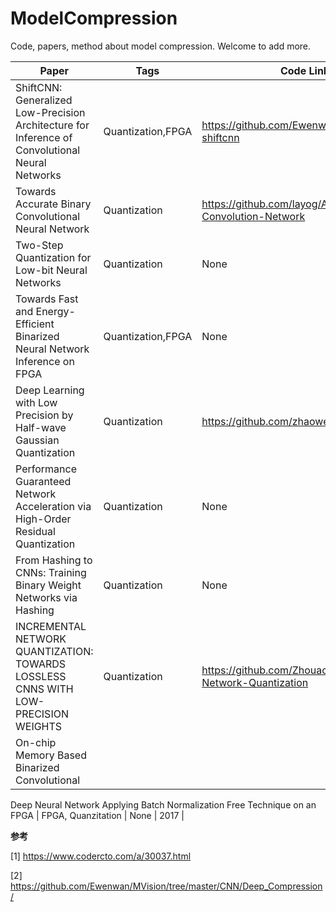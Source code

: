 # ModelCompression
Code, papers, method about model compression. Welcome to add more.

| Paper                                                        | Tags               | Code Link                                                    | Years |
| ------------------------------------------------------------ | ------------------ | ------------------------------------------------------------ | ----- |
| ShiftCNN: Generalized Low-Precision Architecture for Inference of Convolutional Neural Networks | Quantization,FPGA  | https://github.com/Ewenwan/caffe-quant-shiftcnn              | 2017  |
| Towards Accurate Binary Convolutional Neural Network         | Quantization       | https://github.com/layog/Accurate-Binary-Convolution-Network | 2017  |
| Two-Step Quantization for Low-bit Neural Networks            | Quantization       | None                                                         | 2018  |
| Towards Fast and Energy-Efficient Binarized Neural Network Inference on FPGA | Quantization,FPGA  | None                                                         | 2018  |
| Deep Learning with Low Precision by Half-wave Gaussian Quantization | Quantization       | https://github.com/zhaoweicai/hwgq                           | 2017  |
| Performance Guaranteed Network Acceleration via High-Order Residual Quantization | Quantization       | None                                                         | 2017  |
| From Hashing to CNNs: Training Binary Weight Networks via Hashing | Quantization       | None                                                         | 2017  |
| INCREMENTAL NETWORK QUANTIZATION: TOWARDS LOSSLESS CNNS WITH LOW-PRECISION WEIGHTS | Quantization       | https://github.com/Zhouaojun/Incremental-Network-Quantization | 2017  |
| On-chip Memory Based Binarized Convolutional
Deep Neural Network Applying Batch
Normalization Free Technique on an FPGA | FPGA, Quanzitation | None                                                         | 2017  |

**参考**

[1] https://www.codercto.com/a/30037.html

[2] https://github.com/Ewenwan/MVision/tree/master/CNN/Deep_Compression/